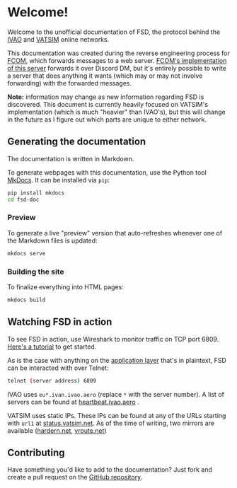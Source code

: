 # Welcome! #

Welcome to the unofficial documentation of FSD, the protocol behind the [IVAO](http://ivao.aero/) and [VATSIM](http://vatsim.net/) online networks. 

This documentation was created during the reverse engineering process for [FCOM](https://norrisng.ca/fcom), which forwards messages to a web server. [FCOM's implementation of this server](https://github.com/norrisng/FcomServer/) forwards it over Discord DM, but it's entirely possible to write a server that does anything it wants (which may or may not involve forwarding) with the forwarded messages.

**Note:** information may change as new information regarding FSD is discovered. This document is currently heavily focused on VATSIM's implementation (which is much "heavier" than IVAO's), but this will change in the future as I figure out which parts are unique to either network.



## Generating the documentation ##

The documentation is written in Markdown.

To generate webpages with this documentation, use the Python tool [MkDocs](https://www.mkdocs.org/). It can be installed via `pip`:

```bash
pip install mkdocs
cd fsd-doc
```



### Preview ###

To generate a live "preview" version that auto-refreshes whenever one of the Markdown files is updated:

```bash
mkdocs serve
```



### Building the site

To finalize everything into HTML pages:

```bash
mkdocs build
```





## Watching FSD in action ##

To see FSD in action, use Wireshark to monitor traffic on TCP port 6809. [Here's a tutorial](https://simfed.org/blog/2014/10/10/wiresharking-vatsim-and-ivao/) to get started.

As is the case with anything on the [application layer](https://en.wikipedia.org/wiki/Application_layer) that's in plaintext, FSD can be interacted with over Telnet:

```bash
telnet (server address) 6809
```

IVAO uses `eu*.ivan.ivao.aero` (replace `*` with the server number). A list of servers can be found at [heartbeat.ivao.aero](https://heartbeat.ivao.aero/) .

VATSIM uses static IPs. These IPs can be found at any of the URLs starting with `url1` at [status.vatsim.net](https://status.vatsim.net/). As of the time of writing, two mirrors are available ([hardern.net](http://vatsim-data.hardern.net/vatsim-servers.txt), [vroute.net](http://info.vroute.net/vatsim-servers.txt))



## Contributing ##

Have something you'd like to add to the documentation? Just fork and create a pull request on the [GitHub repository](https://github.com/norrisng/fsd-doc/). 
